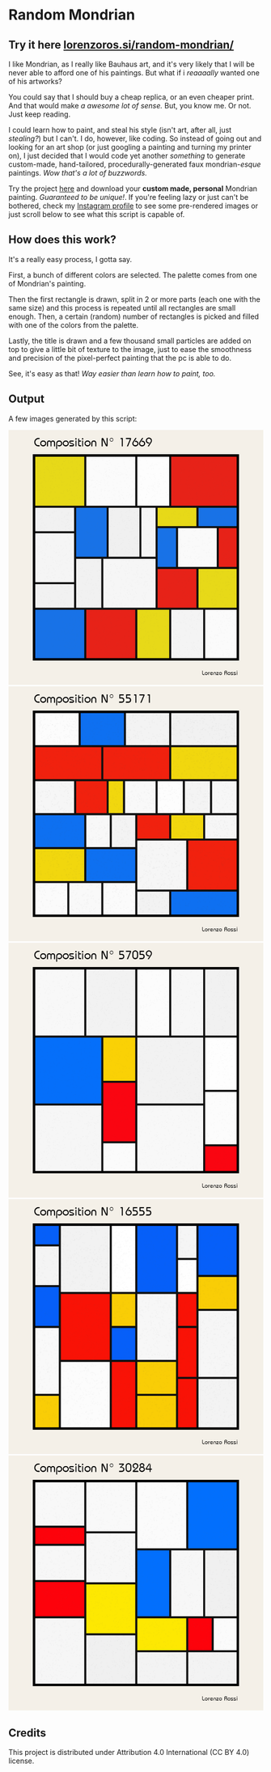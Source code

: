 # Random Mondrian

## Try it here [lorenzoros.si/random-mondrian/](https://lorenzoros.si/random-mondrian/)

I like Mondrian, as I really like Bauhaus art, and it's very likely that I will be never able to afford one of his paintings. But what if i *reaaaally* wanted one of his artworks?

You could say that I should buy a cheap replica, or an even cheaper print. And that would make *a awesome lot of sense.* But, you know me. Or not. Just keep reading.

I could learn how to paint, and steal his style (isn't art, after all, just *stealing?*) but I can't. I do, however, like coding. So instead of going out and looking for an art shop (or just googling a painting and turning my printer on), I just decided that I would code yet another *something* to generate custom-made, hand-tailored, procedurally-generated faux mondrian-*esque* paintings. *Wow that's a lot of buzzwords.*

Try the project [here](https://lorenzoros.si/random-mondrian/) and download your **custom made, personal** Mondrian painting. *Guaranteed to be unique!*. If you're feeling lazy or just can't be bothered, check my [Instagram profile](https://www.instagram.com/lorossi97/) to see some pre-rendered images or just scroll below to see what this script is capable of.

## How does this work?

It's a really easy process, I gotta say.

First, a bunch of different colors are selected. The palette comes from one of Mondrian's painting.

Then the first rectangle is drawn, split in 2 or more parts (each one with the same size) and this process is repeated until all rectangles are small enough. Then, a certain (random) number of rectangles is picked and filled with one of the colors from the palette.

Lastly, the title is drawn and a few thousand small particles are added on top to give a little bit of texture to the image, just to ease the smoothness and precision of the pixel-perfect painting that the pc is able to do.

See, it's easy as that! *Way easier than learn how to paint, too.*

## Output

A few images generated by this script:

![image-1](output/Mondrian-17669.png)
![image-2](output/Mondrian-55171.png)
![image-3](output/Mondrian-57059.png)
![image-4](output/Mondrian-16555.png)
![image-5](output/Mondrian-30284.png)

## Credits

This project is distributed under Attribution 4.0 International (CC BY 4.0) license.
